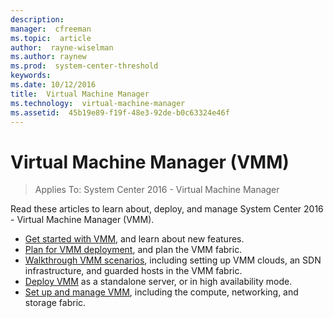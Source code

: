```yaml
---
description:  
manager:  cfreeman
ms.topic:  article
author:  rayne-wiselman
ms.author: raynew
ms.prod:  system-center-threshold
keywords:  
ms.date: 10/12/2016
title:  Virtual Machine Manager
ms.technology:  virtual-machine-manager
ms.assetid:  45b19e89-f19f-48e3-92de-b0c63324e46f
---
```


# Virtual Machine Manager (VMM)

>Applies To: System Center 2016 - Virtual Machine Manager

Read these articles to learn about, deploy, and manage System Center 2016 - Virtual Machine Manager (VMM).

- [Get started with VMM](../spf/overview.md), and learn about new features.
- [Plan for VMM deployment](../vmm), and plan the VMM fabric.
- [Walkthrough VMM scenarios](scenario/scenario-overview.md), including setting up VMM clouds, an SDN infrastructure, and guarded hosts in the VMM fabric.
- [Deploy VMM](deploy/deploy-overview.md) as a standalone server, or in high availability mode.
- [Set up and manage VMM](manage/manage-overview.md), including the compute, networking, and storage fabric.
